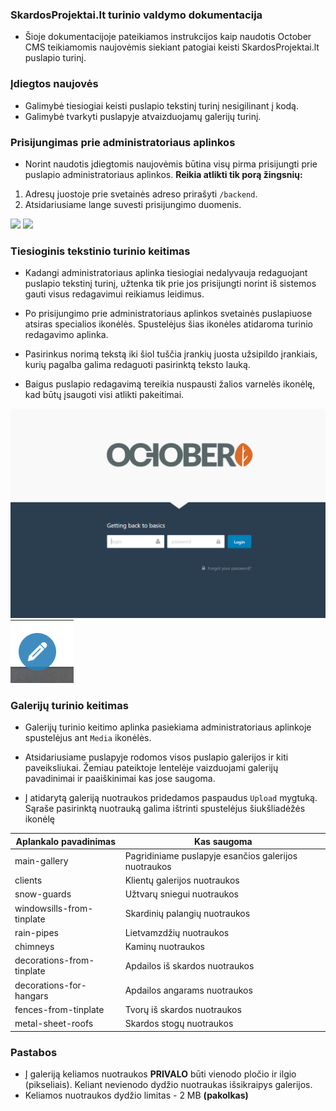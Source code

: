 ### SkardosProjektai.lt turinio valdymo dokumentacija
- Šioje dokumentacijoje pateikiamos instrukcijos kaip naudotis October CMS teikiamomis naujovėmis siekiant patogiai keisti SkardosProjektai.lt puslapio turinį.

### Įdiegtos naujovės
- Galimybė tiesiogiai keisti puslapio tekstinį turinį nesigilinant į kodą.
- Galimybė tvarkyti puslapyje atvaizduojamų galerijų turinį.

### Prisijungimas prie administratoriaus aplinkos
- Norint naudotis įdiegtomis naujovėmis būtina visų pirma prisijungti prie puslapio administratoriaus aplinkos. **Reikia atlikti tik porą žingsnių:**
1. Adresų juostoje prie svetainės adreso prirašyti ```/backend```.
2. Atsidariusiame lange suvesti prisijungimo duomenis.

![](Screenshoot_12.png)
![](Screenshoot_13.png)

### Tiesioginis tekstinio turinio keitimas
- Kadangi administratoriaus aplinka tiesiogiai nedalyvauja redaguojant puslapio tekstinį turinį, užtenka tik prie jos prisijungti norint iš sistemos gauti visus redagavimui reikiamus leidimus.

- Po prisijungimo prie administratoriaus aplinkos svetainės puslapiuose atsiras specialios ikonėlės. Spustelėjus šias ikonėles atidaroma turinio redagavimo aplinka.

- Pasirinkus norimą tekstą iki šiol tuščia įrankių juosta užsipildo įrankiais, kurių pagalba galima redaguoti pasirinktą teksto lauką.

- Baigus puslapio redagavimą tereikia nuspausti žalios varnelės ikonėlę, kad būtų įsaugoti visi atlikti pakeitimai.

![](Screenshot_13.png)
![](Screenshot_14.png)

### Galerijų turinio keitimas
- Galerijų turinio keitimo aplinka pasiekiama administratoriaus aplinkoje spustelėjus ant ```Media``` ikonėlės.

- Atsidariusiame puslapyje rodomos visos puslapio galerijos ir kiti paveiksliukai. Žemiau pateiktoje lentelėje vaizduojami galerijų pavadinimai ir paaiškinimai kas jose saugoma.

- Į atidarytą galeriją nuotraukos pridedamos paspaudus ```Upload``` mygtuką. Sąraše pasirinktą nuotrauką galima ištrinti spustelėjus šiukšliadėžės ikonėlę

| Aplankalo pavadinimas     | Kas saugoma                                          |
|---------------------------|------------------------------------------------------|
| main-gallery              | Pagridiniame puslapyje esančios galerijos nuotraukos |
| clients                   | Klientų galerijos nuotraukos                         |
| snow-guards               | Užtvarų sniegui nuotraukos                           |
| windowsills-from-tinplate | Skardinių palangių nuotraukos                        |
| rain-pipes                | Lietvamzdžių nuotraukos                              |
| chimneys                  | Kaminų nuotraukos                                    |
| decorations-from-tinplate | Apdailos iš skardos nuotraukos                       |
| decorations-for-hangars   | Apdailos angarams nuotraukos                         |
| fences-from-tinplate      | Tvorų iš skardos nuotraukos                          |
| metal-sheet-roofs         | Skardos stogų nuotraukos                             |

### Pastabos
- Į galeriją keliamos nuotraukos **PRIVALO** būti vienodo pločio ir ilgio (pikseliais). Keliant nevienodo dydžio nuotraukas išsikraipys galerijos.
- Keliamos nuotraukos dydžio limitas - 2 MB **(pakolkas)**
